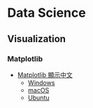 # Data Science

## Visualization

### Matplotlib

- [Matplotlib 顯示中文](https://github.com/kaka-lin/Notes/tree/master/Data_Science/matplotlib/show_chinese)
  - [Windows](matplotlib/show_chinese/matplotlib_chinese_windows.ipynb)
  - [macOS](matplotlib/show_chinese/matplotlib_chinese_mac.ipynb)
  - [Ubuntu](matplotlib/show_chinese/matplotlib_chinese_ubuntu.ipynb)
